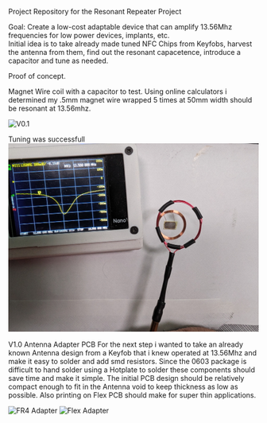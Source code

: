 Project Repository for the Resonant Repeater Project

Goal:
Create a low-cost adaptable device that can amplify 13.56Mhz frequencies for low power devices, implants, etc.  
Initial idea is to take already made tuned NFC Chips from Keyfobs, harvest the antenna from them, find out the resonant capacetence, introduce a capacitor and tune as needed.


Proof of concept.

Magnet Wire coil with a capacitor to test.
Using online calculators i determined my .5mm magnet wire wrapped 5 times at 50mm width should be resonant at 13.56mhz.

![V0.1](/Images/v0-1%20antenna%20test.jpg)

Tuning was successfull
![V0.1 Tuned](/Images/Raw%20NFC%20Chip%20Tuning.jpg)


V1.0 Antenna Adapter PCB
For the next step i wanted to take an already known Antenna design from a Keyfob that i knew operated at 13.56Mhz and make it easy to solder and add smd resistors.  Since the 0603 package is difficult to hand solder using a Hotplate to solder these components should save time and make it simple.  The initial PCB design should be relatively compact enough to fit in the Antenna void to keep thickness as low as possible.  Also printing on Flex PCB should make for super thin applications.

![FR4 Adapter](/Images/FR4%20Adapter.jpg) 
![Flex Adapter](https://github.com/Hamspiced/NFC-Resonant-Frequency-Amplifier/blob/4f4041cc882cb0ae047ec7cf25064377c4f2dd6d/Images/%20Flex%20Adapter.jpg "Flex Adapter")

